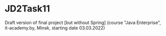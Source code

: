 # JD2Task11
Draft version of final project [but without Spring] (course "Java Enterprise", it-academy.by, Minsk, starting date 03.03.2022)
